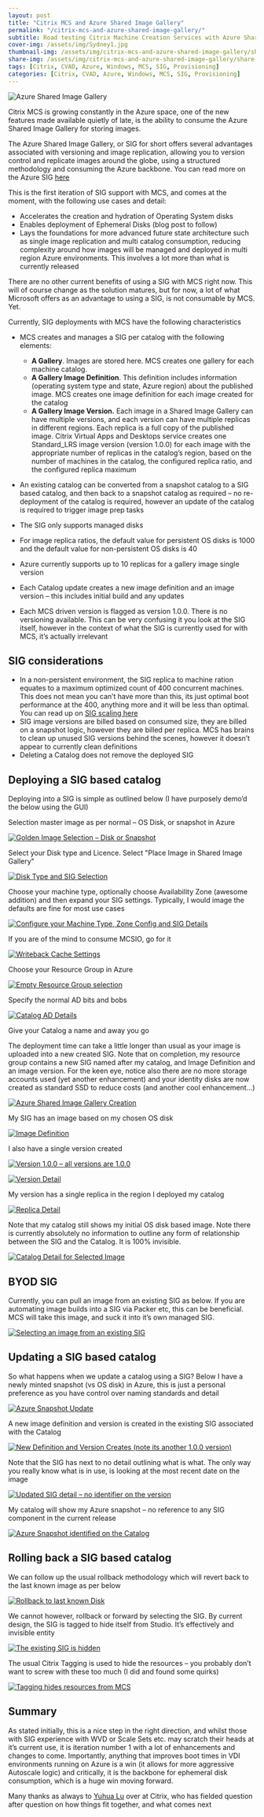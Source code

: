 ```yaml
---
layout: post
title: "Citrix MCS and Azure Shared Image Gallery"
permalink: "/citrix-mcs-and-azure-shared-image-gallery/"
subtitle: Road testing Citrix Machine Creation Services with Azure Shared Image Gallery Integration
cover-img: /assets/img/Sydney1.jpg
thumbnail-img: /assets/img/citrix-mcs-and-azure-shared-image-gallery/share-image-gallery.png
share-img: /assets/img/citrix-mcs-and-azure-shared-image-gallery/share-image-gallery.png
tags: [Citrix, CVAD, Azure, Windows, MCS, SIG, Provisioning]
categories: [Citrix, CVAD, Azure, Windows, MCS, SIG, Provisioning]
---
```


![Azure Shared Image Gallery]({{site.baseurl}}/assets/img/citrix-mcs-and-azure-shared-image-gallery/share-image-gallery.png)

Citrix MCS is growing constantly in the Azure space, one of the new features made available quietly of late, is the ability to consume the Azure Shared Image Gallery for storing images.

The Azure Shared Image Gallery, or SIG for short offers several advantages associated with versioning and image replication, allowing you to version control and replicate images around the globe, using a structured methodology and consuming the Azure backbone. You can read more on the Azure SIG [here](https://docs.microsoft.com/en-us/azure/virtual-machines/shared-image-galleries)

This is the first iteration of SIG support with MCS, and comes at the moment, with the following use cases and detail:

*  Accelerates the creation and hydration of Operating System disks
*  Enables deployment of Ephemeral Disks (blog post to follow)
*  Lays the foundations for more advanced future state architecture such as single image replication and multi catalog consumption, reducing complexity around how images will be managed and deployed in multi region Azure environments. This involves a lot more than what is currently released

There are no other current benefits of using a SIG with MCS right now. This will of course change as the solution matures, but for now, a lot of what Microsoft offers as an advantage to using a SIG, is not consumable by MCS. Yet.

Currently, SIG deployments with MCS have the following characteristics

*  MCS creates and manages a SIG per catalog with the following elements:
    *  **A Gallery**. Images are stored here. MCS creates one gallery for each machine catalog.
    *  **A Gallery Image Definition**. This definition includes information (operating system type and state, Azure region) about the published image. MCS creates one image definition for each image created for the catalog
    *  **A Gallery Image Version.** Each image in a Shared Image Gallery can have multiple versions, and each version can have multiple replicas in different regions. Each replica is a full copy of the published image. Citrix Virtual Apps and Desktops service creates one Standard_LRS image version (version 1.0.0) for each image with the appropriate number of replicas in the catalog’s region, based on the number of machines in the catalog, the configured replica ratio, and the configured replica maximum

*  An existing catalog can be converted from a snapshot catalog to a SIG based catalog, and then back to a snapshot catalog as required – no re-deployment of the catalog is required, however an update of the catalog is required to trigger image prep tasks
*  The SIG only supports managed disks
*  For image replica ratios, the default value for persistent OS disks is 1000 and the default value for non-persistent OS disks is 40
*  Azure currently supports up to 10 replicas for a gallery image single version
*  Each Catalog update creates a new image definition and an image version – this includes initial build and any updates
*  Each MCS driven version is flagged as version 1.0.0\. There is no versioning available. This can be very confusing it you look at the SIG itself, however in the context of what the SIG is currently used for with MCS, it’s actually irrelevant

## SIG considerations

*  In a non-persistent environment, the SIG replica to machine ration equates to a maximum optimized count of 400 concurrent machines. This does not mean you can’t have more than this, its just optimal boot performance at the 400, anything more and it will be less than optimal. You can read up on [SIG scaling here](https://docs.microsoft.com/en-us/azure/virtual-machines/shared-image-galleries#scaling)
*  SIG image versions are billed based on consumed size, they are billed on a snapshot logic, however they are billed per replica. MCS has brains to clean up unused SIG versions behind the scenes, however it doesn’t appear to currently clean definitions
*  Deleting a Catalog does not remove the deployed SIG

## Deploying a SIG based catalog

Deploying into a SIG is simple as outlined below (I have purposely demo’d the below using the GUI)

Selection master image as per normal – OS Disk, or snapshot in Azure

[![Golden Image Selection – Disk or Snapshot]({{site.baseurl}}/assets/img/citrix-mcs-and-azure-shared-image-gallery/CatalogCreate.png)]({{site.baseurl}}/assets/img/citrix-mcs-and-azure-shared-image-gallery/CatalogCreate.png)

Select your Disk type and Licence. Select "Place Image in Shared Image Gallery"

[![Disk Type and SIG Selection]({{site.baseurl}}/assets/img/citrix-mcs-and-azure-shared-image-gallery/CatalogCreateSIG.png)]({{site.baseurl}}/assets/img/citrix-mcs-and-azure-shared-image-gallery/CatalogCreateSIG.png)

Choose your machine type, optionally choose Availability Zone (awesome addition) and then expand your SIG settings. Typically, I would image the defaults are fine for most use cases

[![Configure your Machine Type, Zone Config and SIG Details]({{site.baseurl}}/assets/img/citrix-mcs-and-azure-shared-image-gallery/CatalogCreateSIGDetail.png)]({{site.baseurl}}/assets/img/citrix-mcs-and-azure-shared-image-gallery/CatalogCreateSIGDetail.png)

If you are of the mind to consume MCSIO, go for it

[![Writeback Cache Settings]({{site.baseurl}}/assets/img/citrix-mcs-and-azure-shared-image-gallery/CatalogCreateSIGMCSIO.png)]({{site.baseurl}}/assets/img/citrix-mcs-and-azure-shared-image-gallery/CatalogCreateSIGMCSIO.png)

Choose your Resource Group in Azure

[![Empty Resource Group selection]({{site.baseurl}}/assets/img/citrix-mcs-and-azure-shared-image-gallery/CatalogCreateSIGRG.png)]({{site.baseurl}}/assets/img/citrix-mcs-and-azure-shared-image-gallery/CatalogCreateSIGRG.png)

Specify the normal AD bits and bobs

[![Catalog AD Details]({{site.baseurl}}/assets/img/citrix-mcs-and-azure-shared-image-gallery/CatalogCreateSIGAD.png)]({{site.baseurl}}/assets/img/citrix-mcs-and-azure-shared-image-gallery/CatalogCreateSIGAD.png)

Give your Catalog a name and away you go

The deployment time can take a little longer than usual as your image is uploaded into a new created SIG. Note that on completion, my resource group contains a new SIG named after my catalog, and Image Definition and an image version. For the keen eye, notice also there are no more storage accounts used (yet another enhancement) and your identity disks are now created as standard SSD to reduce costs (and another cool enhancement…)

[![Azure Shared Image Gallery Creation]({{site.baseurl}}/assets/img/citrix-mcs-and-azure-shared-image-gallery/AZResourceGroupSIG1.png)]({{site.baseurl}}/assets/img/citrix-mcs-and-azure-shared-image-gallery/AZResourceGroupSIG1.png)

My SIG has an image based on my chosen OS disk

[![Image Definition]({{site.baseurl}}/assets/img/citrix-mcs-and-azure-shared-image-gallery/AZResourceGroupSIG2.png)]({{site.baseurl}}/assets/img/citrix-mcs-and-azure-shared-image-gallery/AZResourceGroupSIG2.png)

I also have a single version created

[![Version 1.0.0 – all versions are 1.0.0]({{site.baseurl}}/assets/img/citrix-mcs-and-azure-shared-image-gallery/AZResourceGroupSIG3.png)]({{site.baseurl}}/assets/img/citrix-mcs-and-azure-shared-image-gallery/AZResourceGroupSIG3.png)

[![Version Detail]({{site.baseurl}}/assets/img/citrix-mcs-and-azure-shared-image-gallery/AZResourceGroupSIG4.png)]({{site.baseurl}}/assets/img/citrix-mcs-and-azure-shared-image-gallery/AZResourceGroupSIG4.png)

My version has a single replica in the region I deployed my catalog

[![Replica Detail]({{site.baseurl}}/assets/img/citrix-mcs-and-azure-shared-image-gallery/AZResourceGroupSIG5.png)]({{site.baseurl}}/assets/img/citrix-mcs-and-azure-shared-image-gallery/AZResourceGroupSIG5.png)

Note that my catalog still shows my initial OS disk based image. Note there is currently absolutely no information to outline any form of relationship between the SIG and the Catalog. It is 100% invisible.

[![Catalog Detail for Selected Image]({{site.baseurl}}/assets/img/citrix-mcs-and-azure-shared-image-gallery/CatalogDetail1.png)]({{site.baseurl}}/assets/img/citrix-mcs-and-azure-shared-image-gallery/CatalogDetail1.png)

## BYOD SIG

Currently, you can pull an image from an existing SIG as below. If you are automating image builds into a SIG via Packer etc, this can be beneficial. MCS will take this image, and suck it into it’s own managed SIG.

[![Selecting an image from an existing SIG]({{site.baseurl}}/assets/img/citrix-mcs-and-azure-shared-image-gallery/BYODSIG.png)]({{site.baseurl}}/assets/img/citrix-mcs-and-azure-shared-image-gallery/BYODSIG.png)

## Updating a SIG based catalog

So what happens when we update a catalog using a SIG? Below I have a newly minted snapshot (vs OS disk) in Azure, this is just a personal preference as you have control over naming standards and detail

[![Azure Snapshot Update]({{site.baseurl}}/assets/img/citrix-mcs-and-azure-shared-image-gallery/CatalogUpdate1.png)]({{site.baseurl}}/assets/img/citrix-mcs-and-azure-shared-image-gallery/CatalogUpdate1.png)

A new image definition and version is created in the existing SIG associated with the Catalog

[![New Definition and Version Creates (note its another 1.0.0 version)]({{site.baseurl}}/assets/img/citrix-mcs-and-azure-shared-image-gallery/CatalogUpdateSIG1.png)]({{site.baseurl}}/assets/img/citrix-mcs-and-azure-shared-image-gallery/CatalogUpdateSIG1.png)

Note that the SIG has next to no detail outlining what is what. The only way you really know what is in use, is looking at the most recent date on the image

[![Updated SIG detail – no identifier on the version]({{site.baseurl}}/assets/img/citrix-mcs-and-azure-shared-image-gallery/CatalogUpdateSIG2.png)]({{site.baseurl}}/assets/img/citrix-mcs-and-azure-shared-image-gallery/CatalogUpdateSIG2.png)

My catalog will show my Azure snapshot – no reference to any SIG component in the current release

[![Azure Snapshot identified on the Catalog]({{site.baseurl}}/assets/img/citrix-mcs-and-azure-shared-image-gallery/CatalogUpdateDetail.png)]({{site.baseurl}}/assets/img/citrix-mcs-and-azure-shared-image-gallery/CatalogUpdateDetail.png)

## Rolling back a SIG based catalog

We can follow up the usual rollback methodology which will revert back to the last known image as per below

[![Rollback to last known Disk]({{site.baseurl}}/assets/img/citrix-mcs-and-azure-shared-image-gallery/CatalogRollback1.png)]({{site.baseurl}}/assets/img/citrix-mcs-and-azure-shared-image-gallery/CatalogRollback1.png)

We cannot however, rollback or forward by selecting the SIG. By current design, the SIG is tagged to hide itself from Studio. It’s effectively and invisible entity

[![The existing SIG is hidden]({{site.baseurl}}/assets/img/citrix-mcs-and-azure-shared-image-gallery/CatalogRollbackHiddenSIG.png)]({{site.baseurl}}/assets/img/citrix-mcs-and-azure-shared-image-gallery/CatalogRollbackHiddenSIG.png)

The usual Citrix Tagging is used to hide the resources – you probably don’t want to screw with these too much (I did and found some quirks)

[![Tagging hides resources from MCS]({{site.baseurl}}/assets/img/citrix-mcs-and-azure-shared-image-gallery/SIGTags.png)]({{site.baseurl}}/assets/img/citrix-mcs-and-azure-shared-image-gallery/SIGTags.png)

## Summary

As stated initially, this is a nice step in the right direction, and whilst those with SIG experience with WVD or Scale Sets etc. may scratch their heads at it’s current use, it is iteration number 1 with a lot of enhancements and changes to come. Importantly, anything that improves boot times in VDI environments running on Azure is a win (it allows for more aggressive Autoscale logic) and critically, it is the backbone for ephemeral disk consumption, which is a huge win moving forward.

Many thanks as always to [Yuhua Lu](https://www.linkedin.com/in/yuhua-lu-39b1551/) over at Citrix, who has fielded question after question on how things fit together, and what comes next
